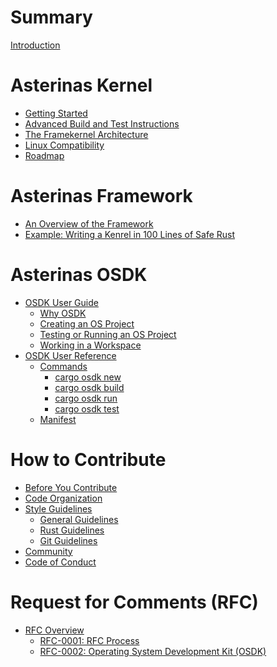 # Summary

[Introduction](README.md)

# Asterinas Kernel

* [Getting Started](kernel/README.md)
* [Advanced Build and Test Instructions](kernel/advanced-instructions.md)
* [The Framekernel Architecture](kernel/the-framekernel-architecture.md)
* [Linux Compatibility](kernel/linux-compatibility.md)
* [Roadmap](kernel/roadmap.md)

# Asterinas Framework

* [An Overview of the Framework]()
* [Example: Writing a Kenrel in 100 Lines of Safe Rust](framework/an-100-line-example.md)

# Asterinas OSDK

* [OSDK User Guide]()
    * [Why OSDK]()
    * [Creating an OS Project]()
    * [Testing or Running an OS Project]()
    * [Working in a Workspace]()
* [OSDK User Reference]()
    * [Commands]()
        * [cargo osdk new]()
        * [cargo osdk build]()
        * [cargo osdk run]()
        * [cargo osdk test]()
    * [Manifest]()

# How to Contribute

* [Before You Contribute]()
* [Code Organization]()
* [Style Guidelines]()
    * [General Guidelines]() 
    * [Rust Guidelines]() 
    * [Git Guidelines]() 
* [Community]()
* [Code of Conduct]()

# Request for Comments (RFC)

* [RFC Overview]()
    * [RFC-0001: RFC Process]()
    * [RFC-0002: Operating System Development Kit (OSDK)]()

